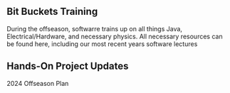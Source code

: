 ## Bit Buckets Training
During the offseason, softwarre trains up on all things Java, Electrical/Hardware, and necessary physics.
All necessary resources can be found here, including our most recent years software lectures

## Hands-On Project Updates
2024 Offseason Plan
